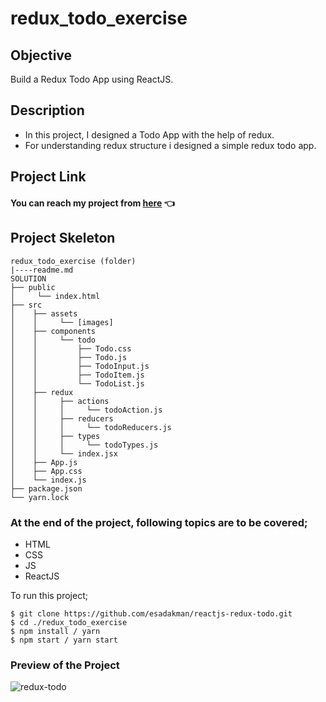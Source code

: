 # redux_todo_exercise 

## Objective

Build a Redux Todo App using ReactJS.

## Description
 
- In this project, I designed a Todo App with the help of redux. 
- For understanding redux structure i designed a simple redux todo app.

## Project Link 
#### You can reach my project from [here](https://redux-todo-exercise-ndjr.vercel.app/) 👈 

## Project Skeleton

```
redux_todo_exercise (folder)
|----readme.md
SOLUTION
├── public
│     └── index.html
├── src
│    ├── assets
│    │     └── [images]
│    ├── components 
│    │     └── todo
│    │         ├── Todo.css 
│    │         ├── Todo.js 
│    │         ├── TodoInput.js 
│    │         ├── TodoItem.js 
│    │         └── TodoList.js  
│    ├── redux
│    │     ├── actions
│    │     │     └── todoAction.js
│    │     ├── reducers
│    │     │     └── todoReducers.js
│    │     ├── types
│    │     │     └── todoTypes.js 
│    │     └── index.jsx  
│    ├── App.js
│    ├── App.css 
│    └── index.js
├── package.json 
└── yarn.lock
```

### At the end of the project, following topics are to be covered;

- HTML
- CSS
- JS
- ReactJS  

To run this project;  

```
$ git clone https://github.com/esadakman/reactjs-redux-todo.git
$ cd ./redux_todo_exercise 
$ npm install / yarn
$ npm start / yarn start
```

### Preview of the Project

![redux-todo](https://user-images.githubusercontent.com/98649983/192261515-dc9b9388-0670-416f-ae81-339522344989.gif)


